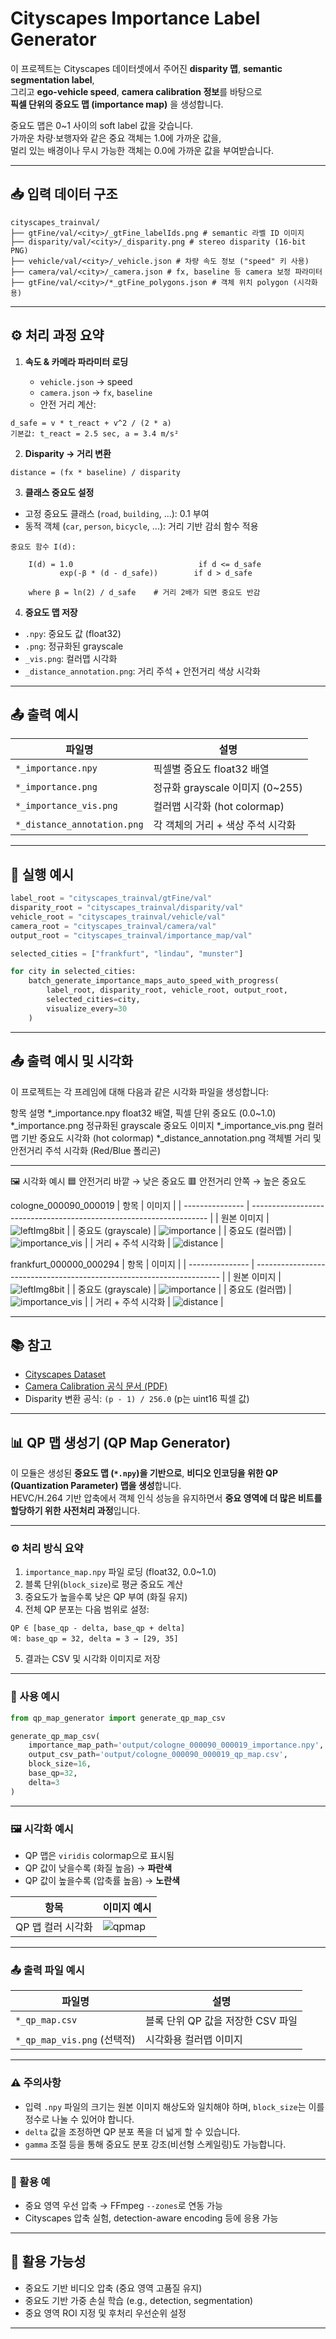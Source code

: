 # Cityscapes Importance Label Generator

이 프로젝트는 Cityscapes 데이터셋에서 주어진 **disparity 맵**, **semantic segmentation label**,  
그리고 **ego-vehicle speed**, **camera calibration 정보**를 바탕으로  
**픽셀 단위의 중요도 맵 (importance map)** 을 생성합니다.

중요도 맵은 0~1 사이의 soft label 값을 갖습니다.  
가까운 차량·보행자와 같은 중요 객체는 1.0에 가까운 값을,  
멀리 있는 배경이나 무시 가능한 객체는 0.0에 가까운 값을 부여받습니다.

---

## 📥 입력 데이터 구조

```
cityscapes_trainval/
├── gtFine/val/<city>/_gtFine_labelIds.png # semantic 라벨 ID 이미지
├── disparity/val/<city>/_disparity.png # stereo disparity (16-bit PNG)
├── vehicle/val/<city>/_vehicle.json # 차량 속도 정보 ("speed" 키 사용)
├── camera/val/<city>/_camera.json # fx, baseline 등 camera 보정 파라미터
├── gtFine/val/<city>/*_gtFine_polygons.json # 객체 위치 polygon (시각화용)
```

---

## ⚙️ 처리 과정 요약

1. **속도 & 카메라 파라미터 로딩**

   * `vehicle.json` → speed
   * `camera.json` → `fx`, `baseline`
   * 안전 거리 계산:

```text
d_safe = v * t_react + v^2 / (2 * a)
기본값: t_react = 2.5 sec, a = 3.4 m/s²
```

2. **Disparity → 거리 변환**

```
distance = (fx * baseline) / disparity
```

3. **클래스 중요도 설정**

* 고정 중요도 클래스 (`road`, `building`, ...): 0.1 부여
* 동적 객체 (`car`, `person`, `bicycle`, ...): 거리 기반 감쇠 함수 적용

```
중요도 함수 I(d):

    I(d) = 1.0                            if d <= d_safe
           exp(-β * (d - d_safe))        if d > d_safe

    where β = ln(2) / d_safe    # 거리 2배가 되면 중요도 반감
```

4. **중요도 맵 저장**

* `.npy`: 중요도 값 (float32)
* `.png`: 정규화된 grayscale
* `_vis.png`: 컬러맵 시각화
* `_distance_annotation.png`: 거리 주석 + 안전거리 색상 시각화

---

## 📤 출력 예시

| 파일명                         | 설명                         |
| --------------------------- | -------------------------- |
| `*_importance.npy`          | 픽셀별 중요도 float32 배열         |
| `*_importance.png`          | 정규화 grayscale 이미지 (0\~255) |
| `*_importance_vis.png`      | 컬러맵 시각화 (hot colormap)     |
| `*_distance_annotation.png` | 각 객체의 거리 + 색상 주석 시각화       |

---

## 🏃 실행 예시

```python
label_root = "cityscapes_trainval/gtFine/val"
disparity_root = "cityscapes_trainval/disparity/val"
vehicle_root = "cityscapes_trainval/vehicle/val"
camera_root = "cityscapes_trainval/camera/val"
output_root = "cityscapes_trainval/importance_map/val"

selected_cities = ["frankfurt", "lindau", "munster"]

for city in selected_cities:
    batch_generate_importance_maps_auto_speed_with_progress(
        label_root, disparity_root, vehicle_root, output_root,
        selected_cities=city,
        visualize_every=30
    )
```

---

## 📤 출력 예시 및 시각화
이 프로젝트는 각 프레임에 대해 다음과 같은 시각화 파일을 생성합니다:

항목	설명
*_importance.npy	float32 배열, 픽셀 단위 중요도 (0.0~1.0)
*_importance.png	정규화된 grayscale 중요도 이미지
*_importance_vis.png	컬러맵 기반 중요도 시각화 (hot colormap)
*_distance_annotation.png	객체별 거리 및 안전거리 주석 시각화 (Red/Blue 폴리곤)

---

🖼️ 시각화 예시
🟦 안전거리 바깥 → 낮은 중요도
🟥 안전거리 안쪽 → 높은 중요도

cologne_000090_000019
| 항목              | 이미지                                                                 |
| --------------- | ------------------------------------------------------------------- |
| 원본 이미지          | ![leftImg8bit](assets/cologne_000090_000019_leftImg8bit.png)        |
| 중요도 (grayscale) | ![importance](assets/cologne_000090_000019_importance.png)          |
| 중요도 (컬러맵)       | ![importance\_vis](assets/cologne_000090_000019_importance_vis.png) |
| 거리 + 주석 시각화     | ![distance](assets/cologne_000090_000019_distance_annotation.png)   |

frankfurt_000000_000294
| 항목              | 이미지                                                                   |
| --------------- | --------------------------------------------------------------------- |
| 원본 이미지          | ![leftImg8bit](assets/frankfurt_000000_000294_leftImg8bit.png)        |
| 중요도 (grayscale) | ![importance](assets/frankfurt_000000_000294_importance.png)          |
| 중요도 (컬러맵)       | ![importance\_vis](assets/frankfurt_000000_000294_importance_vis.png) |
| 거리 + 주석 시각화     | ![distance](assets/frankfurt_000000_000294_distance_annotation.png)   |

---

## 📚 참고

* [Cityscapes Dataset](https://www.cityscapes-dataset.com/)
* [Camera Calibration 공식 문서 (PDF)](https://github.com/mcordts/cityscapesScripts/blob/master/docs/csCalibration.pdf)
* Disparity 변환 공식: `(p - 1) / 256.0` (p는 uint16 픽셀 값)

---

## 📊 QP 맵 생성기 (QP Map Generator)

이 모듈은 생성된 **중요도 맵 (`*.npy`)을 기반으로**, **비디오 인코딩을 위한 QP (Quantization Parameter) 맵을 생성**합니다.  
HEVC/H.264 기반 압축에서 객체 인식 성능을 유지하면서 **중요 영역에 더 많은 비트를 할당하기 위한 사전처리 과정**입니다.

---

### ⚙️ 처리 방식 요약

1. `importance_map.npy` 파일 로딩 (float32, 0.0~1.0)
2. 블록 단위(`block_size`)로 평균 중요도 계산
3. 중요도가 높을수록 낮은 QP 부여 (화질 유지)
4. 전체 QP 분포는 다음 범위로 설정:

```
QP ∈ [base_qp - delta, base_qp + delta]
예: base_qp = 32, delta = 3 → [29, 35]
```

5. 결과는 CSV 및 시각화 이미지로 저장

---

### 🧪 사용 예시

```python
from qp_map_generator import generate_qp_map_csv

generate_qp_map_csv(
    importance_map_path='output/cologne_000090_000019_importance.npy',
    output_csv_path='output/cologne_000090_000019_qp_map.csv',
    block_size=16,
    base_qp=32,
    delta=3
)
```

---

### 🖼️ 시각화 예시

- QP 맵은 `viridis` colormap으로 표시됨
- QP 값이 낮을수록 (화질 높음) → **파란색**
- QP 값이 높을수록 (압축률 높음) → **노란색**

| 항목              | 이미지 예시                                          |
| ----------------- | --------------------------------------------------- |
| QP 맵 컬러 시각화    | ![qpmap](assets/cologne_000090_000019_qp_map_vis.png) |

---

### 📤 출력 파일 예시

| 파일명                            | 설명                                       |
| --------------------------------- | ------------------------------------------ |
| `*_qp_map.csv`                    | 블록 단위 QP 값을 저장한 CSV 파일               |
| `*_qp_map_vis.png` (선택적)       | 시각화용 컬러맵 이미지                         |

---

### ⚠️ 주의사항

- 입력 `.npy` 파일의 크기는 원본 이미지 해상도와 일치해야 하며, `block_size`는 이를 정수로 나눌 수 있어야 합니다.
- `delta` 값을 조정하면 QP 분포 폭을 더 넓게 할 수 있습니다.
- `gamma` 조절 등을 통해 중요도 분포 강조(비선형 스케일링)도 가능합니다.

---

### 🔗 활용 예

- 중요 영역 우선 압축 → FFmpeg `--zones`로 연동 가능
- Cityscapes 압축 실험, detection-aware encoding 등에 응용 가능

---

## 🎯 활용 가능성

* 중요도 기반 비디오 압축 (중요 영역 고품질 유지)
* 중요도 기반 가중 손실 학습 (e.g., detection, segmentation)
* 중요 영역 ROI 지정 및 후처리 우선순위 설정

---

